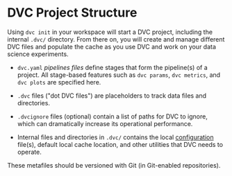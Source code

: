 # DVC Project Structure

Using `dvc init` in your <abbr>workspace</abbr> will start a <abbr>DVC
project</abbr>, including the internal `.dvc/` directory. From there on, you
will create and manage different DVC files and populate the <abbr>cache</abbr>
as you use DVC and work on your data science experiments.

- `dvc.yaml` _pipelines files_ define stages that form the pipeline(s) of a
  project. All stage-based features such as `dvc params`, `dvc metrics`, and
  `dvc plots` are specified here.

- `.dvc` files ("dot DVC files") are placeholders to track data files and
  directories.

- `.dvcignore` files (optional) contain a list of paths for DVC to ignore, which
  can dramatically increase its operational performance.

- Internal files and directories in `.dvc/` contains the local
  [configuration](/doc/command-reference/config) file(s), default local cache
  location, and other utilities that DVC needs to operate.

These metafiles should be versioned with Git (in Git-enabled
<abbr>repositories</abbr>).
